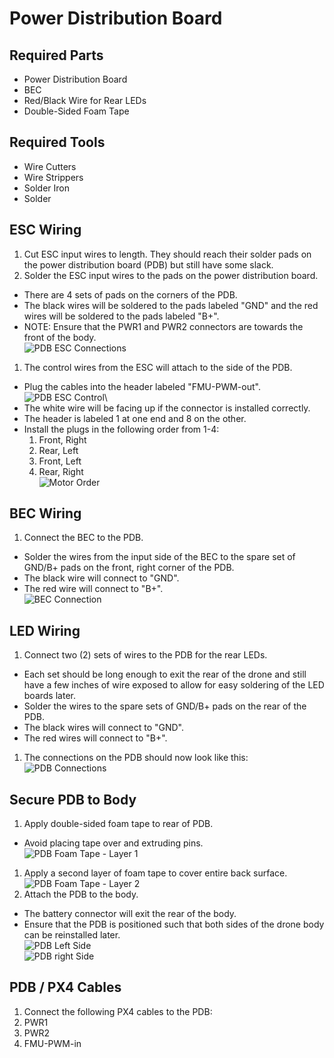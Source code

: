 Power Distribution Board
==

Required Parts
--
- Power Distribution Board
- BEC
- Red/Black Wire for Rear LEDs
- Double-Sided Foam Tape

Required Tools
--
- Wire Cutters
- Wire Strippers
- Solder Iron
- Solder


ESC Wiring
--
1. Cut ESC input wires to length. They should reach their solder pads on the power distribution board (PDB) but still have some slack.
1. Solder the ESC input wires to the pads on the power distribution board.
  - There are 4 sets of pads on the corners of the PDB.
  - The black wires will be soldered to the pads labeled "GND" and the red wires will be soldered to the pads labeled "B+".
  - NOTE: Ensure that the PWR1 and PWR2 connectors are towards the front of the body.\
![PDB ESC Connections](../images/pdb_esc_connections.jpg)
1. The control wires from the ESC will attach to the side of the PDB.
  - Plug the cables into the header labeled "FMU-PWM-out".\
  ![PDB ESC Control](../images/pdb_esc_control.jpg)\
  - The white wire will be facing up if the connector is installed correctly.
  - The header is labeled 1 at one end and 8 on the other.
  - Install the plugs in the following order from 1-4:
    1. Front, Right
    2. Rear, Left
    3. Front, Left
    4. Rear, Right\
    ![Motor Order](../images/motororder-quad-x-2d.png)


BEC Wiring
--
1. Connect the BEC to the PDB.
  - Solder the wires from the input side of the BEC to the spare set of GND/B+ pads on the front, right corner of the PDB.
  - The black wire will connect to "GND".
  - The red wire will connect to "B+".\
![BEC Connection](../images/pdb_bec_connection.jpg)


LED Wiring
--
1. Connect two (2) sets of wires to the PDB for the rear LEDs.
  - Each set should be long enough to exit the rear of the drone and still have a few inches of wire exposed to allow for easy soldering of the LED boards later.
  - Solder the wires to the spare sets of GND/B+ pads on the rear of the PDB.
  - The black wires will connect to "GND".
  - The red wires will connect to "B+".
1. The connections on the PDB should now look like this:\
![PDB Connections](../images/pdb_connections.jpg)


Secure PDB to Body
--
1. Apply double-sided foam tape to rear of PDB.
  - Avoid placing tape over and extruding pins.\
  ![PDB Foam Tape - Layer 1](../images/pdb_foam_tape_1.jpg)
1. Apply a second layer of foam tape to cover entire back surface.\
  ![PDB Foam Tape - Layer 2](../images/pdb_foam_tape_2.jpg)
1. Attach the PDB to the body.
  - The battery connector will exit the rear of the body.
  - Ensure that the PDB is positioned such that both sides of the drone body can be reinstalled later.\
  ![PDB Left Side](../images/pdb_left_side.jpg)\
  ![PDB right  Side](../images/pdb_right_side.jpg)


PDB / PX4 Cables
--
1. Connect the following PX4 cables to the PDB:
  1. PWR1
  1. PWR2
  1. FMU-PWM-in
